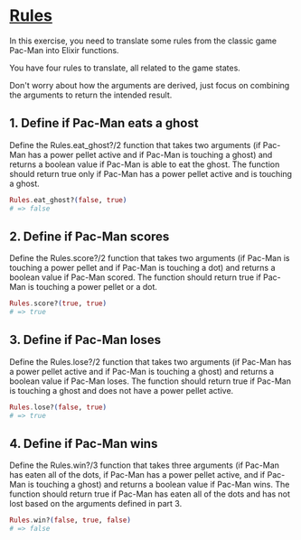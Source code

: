 # [Rules](https://exercism.org/tracks/elixir/exercises/pacman-rules)

In this exercise, you need to translate some rules from the classic game Pac-Man into Elixir functions.

You have four rules to translate, all related to the game states.

Don't worry about how the arguments are derived, just focus on combining the arguments to return the intended result.

## 1. Define if Pac-Man eats a ghost
Define the Rules.eat_ghost?/2 function that takes two arguments (if Pac-Man has a power pellet active and if Pac-Man is touching a ghost) and returns a boolean value if Pac-Man is able to eat the ghost. The function should return true only if Pac-Man has a power pellet active and is touching a ghost.

```elixir
Rules.eat_ghost?(false, true)
# => false
```

## 2. Define if Pac-Man scores
Define the Rules.score?/2 function that takes two arguments (if Pac-Man is touching a power pellet and if Pac-Man is touching a dot) and returns a boolean value if Pac-Man scored. The function should return true if Pac-Man is touching a power pellet or a dot.

```elixir
Rules.score?(true, true)
# => true
```

## 3. Define if Pac-Man loses
Define the Rules.lose?/2 function that takes two arguments (if Pac-Man has a power pellet active and if Pac-Man is touching a ghost) and returns a boolean value if Pac-Man loses. The function should return true if Pac-Man is touching a ghost and does not have a power pellet active.

```elixir
Rules.lose?(false, true)
# => true
```

## 4. Define if Pac-Man wins
Define the Rules.win?/3 function that takes three arguments (if Pac-Man has eaten all of the dots, if Pac-Man has a power pellet active, and if Pac-Man is touching a ghost) and returns a boolean value if Pac-Man wins. The function should return true if Pac-Man has eaten all of the dots and has not lost based on the arguments defined in part 3.

```elixir
Rules.win?(false, true, false)
# => false
```
